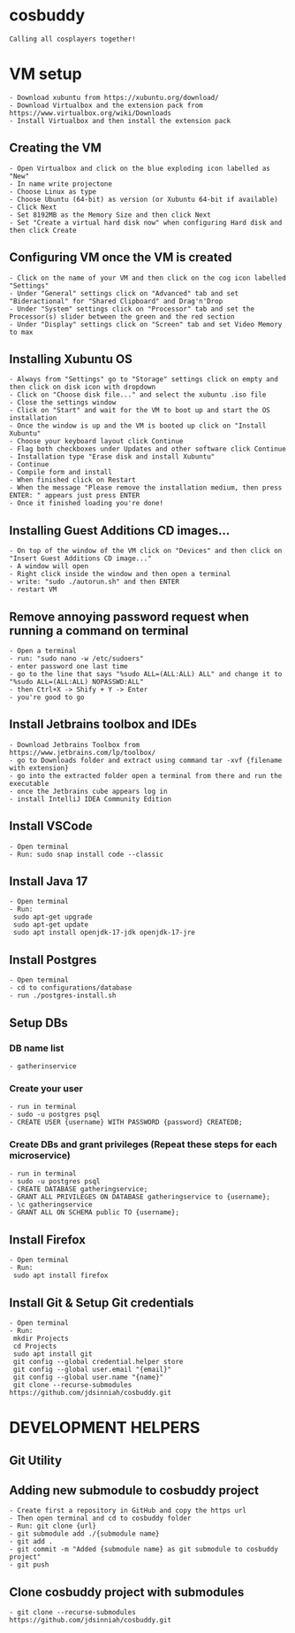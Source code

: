 # cosbuddy
    Calling all cosplayers together!

# VM setup
    - Download xubuntu from https://xubuntu.org/download/
	- Download Virtualbox and the extension pack from https://www.virtualbox.org/wiki/Downloads
	- Install Virtualbox and then install the extension pack

## Creating the VM
    - Open Virtualbox and click on the blue exploding icon labelled as "New"
	- In name write projectone
	- Choose Linux as type
	- Choose Ubuntu (64-bit) as version (or Xubuntu 64-bit if available)
	- Click Next
	- Set 8192MB as the Memory Size and then click Next
	- Set "Create a virtual hard disk now" when configuring Hard disk and then click Create

## Configuring VM once the VM is created
    - Click on the name of your VM and then click on the cog icon labelled "Settings"
	- Under "General" settings click on "Advanced" tab and set "Bideractional" for "Shared Clipboard" and Drag'n'Drop
	- Under "System" settings click on "Processor" tab and set the Processor(s) slider between the green and the red section
	- Under "Display" settings click on "Screen" tab and set Video Memory to max

## Installing Xubuntu OS
    - Always from "Settings" go to "Storage" settings click on empty and then click on disk icon with dropdown
	- Click on "Choose disk file..." and select the xubuntu .iso file
	- Close the settings window
	- Click on "Start" and wait for the VM to boot up and start the OS installation
	- Once the window is up and the VM is booted up click on "Install Xubuntu"
	- Choose your keyboard layout click Continue
	- Flag both checkboxes under Updates and other software click Continue
	- Installation type "Erase disk and install Xubuntu"
	- Continue
	- Compile form and install
	- When finished click on Restart
	- When the message "Please remove the installation medium, then press ENTER: " appears just press ENTER
	- Once it finished loading you're done!

## Installing Guest Additions CD images...
    - On top of the window of the VM click on "Devices" and then click on "Insert Guest Additions CD image..."
	- A window will open
	- Right click inside the window and then open a terminal
	- write: "sudo ./autorun.sh" and then ENTER
	- restart VM

## Remove annoying password request when running a command on terminal
	- Open a terminal
	- run: "sudo nano -w /etc/sudoers"
	- enter password one last time
	- go to the line that says "%sudo ALL=(ALL:ALL) ALL" and change it to "%sudo ALL=(ALL:ALL) NOPASSWD:ALL"
	- then Ctrl+X -> Shify + Y -> Enter
	- you're good to go

## Install Jetbrains toolbox and IDEs
	- Download Jetbrains Toolbox from https://www.jetbrains.com/lp/toolbox/
	- go to Downloads folder and extract using command tar -xvf {filename with extension}
	- go into the extracted folder open a terminal from there and run the executable
	- once the Jetbrains cube appears log in
	- install IntelliJ IDEA Community Edition

## Install VSCode
    - Open terminal
    - Run: sudo snap install code --classic

## Install Java 17
    - Open terminal
    - Run: 
     sudo apt-get upgrade
     sudo apt-get update
     sudo apt install openjdk-17-jdk openjdk-17-jre

## Install Postgres
    - Open terminal
    - cd to configurations/database
    - run ./postgres-install.sh

## Setup DBs
### DB name list
	- gatherinservice

### Create your user
	- run in terminal
	- sudo -u postgres psql
	- CREATE USER {username} WITH PASSWORD {password} CREATEDB;

### Create DBs and grant privileges (Repeat these steps for each microservice)
	- run in terminal
	- sudo -u postgres psql
	- CREATE DATABASE gatheringservice;
	- GRANT ALL PRIVILEGES ON DATABASE gatheringservice to {username};
	- \c gatheringservice
	- GRANT ALL ON SCHEMA public TO {username};

## Install Firefox
    - Open terminal
    - Run:
     sudo apt install firefox
    
## Install Git & Setup Git credentials
    - Open terminal
    - Run:
     mkdir Projects
     cd Projects
     sudo apt install git
     git config --global credential.helper store
     git config --global user.email "{email}"
     git config --global user.name "{name}"
     git clone --recurse-submodules https://github.com/jdsinniah/cosbuddy.git

# DEVELOPMENT HELPERS

## Git Utility
## Adding new submodule to cosbuddy project
    - Create first a repository in GitHub and copy the https url
    - Then open terminal and cd to cosbuddy folder
    - Run: git clone {url}
    - git submodule add ./{submodule name}
    - git add .
    - git commit -m "Added {submodule name} as git submodule to cosbuddy project"
    - git push

## Clone cosbuddy project with submodules
    - git clone --recurse-submodules https://github.com/jdsinniah/cosbuddy.git
